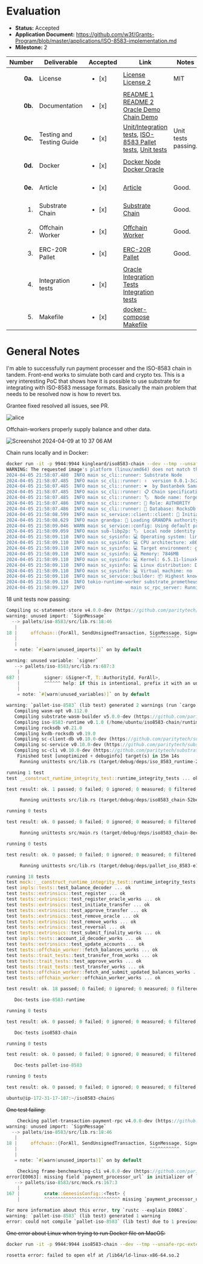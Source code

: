 # Evaluation

- **Status:** Accepted
- **Application Document:** https://github.com/w3f/Grants-Program/blob/master/applications/ISO-8583-implementation.md
- **Milestone:** 2

| Number | Deliverable | Accepted | Link | Notes |
| -----: | ----------- | ------------- | ------------- | ------------- |
| **0a.** | License | <ul><li>[x] </li></ul> | [License](https://github.com/subclone/payment-processor/blob/main/LICENSE) [License 2](https://github.com/subclone/iso8583-chain/blob/main/LICENSE) | MIT |
| **0b.** | Documentation | <ul><li>[x] </li></ul> | [README 1](https://github.com/subclone/payment-processor/tree/main) [README 2](https://github.com/subclone/iso8583-chain/blob/main/README.md) [Oracle Demo](https://github.com/subclone/payment-processor/blob/main/DEMO.md) [Chain Demo](https://github.com/subclone/iso8583-chain/blob/main/DEMO.md) |  |
| **0c.** | Testing and Testing Guide | <ul><li>[x] </li></ul> | [Unit/Integration tests](https://github.com/subclone/payment-processor/tree/main/pcidss/oracle/src/tests), [ISO-8583 Pallet tests](https://github.com/subclone/iso8583-chain/blob/main/pallets/iso-8583/src/tests.rs), [Unit tests](https://github.com/subclone/payment-processor/blob/main/pcidss/core/src/bank_account/models.rs#L149) | Unit tests passing. |
| **0d.** | Docker | <ul><li>[x] </li></ul> | [Docker Node](https://github.com/subclone/iso8583-chain/blob/main/Dockerfile) [Docker Oracle](https://github.com/subclone/payment-processor/blob/main/pcidss/Dockerfile) |  |
| **0e.** | Article | <ul><li>[x] </li></ul> | [Article](https://medium.com/@subclone/iso-8583-substrate-integration-poc-a9d4cb0ad17b) | Good. |
| 1. | Substrate Chain | <ul><li>[x] </li></ul> | [Substrate Chain](https://github.com/subclone/iso8583-chain) | Good. |
| 2. | Offchain Worker | <ul><li>[x] </li></ul> | [Offchain Worker](https://github.com/subclone/iso8583-chain/blob/main/pallets/iso-8583/src/lib.rs#L472) |Good. |
| 3. | ERC-20R Pallet | <ul><li>[x] </li></ul> | [ERC-20R Pallet](https://github.com/subclone/iso8583-chain/tree/main/pallets/iso-8583) | Good. |
| 4. | Integration tests | <ul><li>[x] </li></ul> | [Oracle Integration Tests](https://github.com/subclone/payment-processor/tree/main/pcidss/e2e-tests) [Integration tests](https://github.com/subclone/iso8583-chain) |  |
| 5. | Makefile | <ul><li>[x] </li></ul> | [docker-compose](https://github.com/subclone/payment-processor/blob/main/docker-compose.yaml) [Makefile](https://github.com/subclone/payment-processor/blob/main/pcidss/Makefile) |  |

# General Notes

I'm able to successfully run payment processer and the ISO-8583 chain in tandem. Front-end works to simulate both card and crypto txs. This is a very interesting PoC that shows how it is possible to use substrate for integrating with ISO-8583 message formats. Basically the main problem that needs to be resolved now is how to revert txs.

Grantee fixed resolved all issues, see PR.

![alice](https://github.com/w3f/Grant-Milestone-Delivery/assets/35080151/21207281-9b77-43cf-bc26-6ccb07e56e13)

Offchain-workers properly supply balance and other data.

![Screenshot 2024-04-09 at 10 37 06 AM](https://github.com/w3f/Grant-Milestone-Delivery/assets/35080151/dcd09842-0814-4397-b17c-f8fb39ef4793)


Chain runs locally and in Docker:

```sh
docker run -it -p 9944:9944 kingleard/iso8583-chain --dev --tmp --unsafe-rpc-external --rpc-cors=all --rpc-methods=unsafe -loffchain-worker
WARNING: The requested image's platform (linux/amd64) does not match the detected host platform (linux/arm64/v8) and no specific platform was requested
2024-04-05 21:58:07.480  INFO main sc_cli::runner: Substrate Node
2024-04-05 21:58:07.485  INFO main sc_cli::runner: ✌️  version 0.0.1-3c27d5df4f1
2024-04-05 21:58:07.485  INFO main sc_cli::runner: ❤️  by Dastanbek Samatov <dastanbeksamatov@gmail.com>, 2017-2024
2024-04-05 21:58:07.485  INFO main sc_cli::runner: 📋 Chain specification: Development
2024-04-05 21:58:07.485  INFO main sc_cli::runner: 🏷  Node name: forgetful-stream-1295
2024-04-05 21:58:07.486  INFO main sc_cli::runner: 👤 Role: AUTHORITY
2024-04-05 21:58:07.486  INFO main sc_cli::runner: 💾 Database: RocksDb at /tmp/substrateYLZVUp/chains/dev/db/full
2024-04-05 21:58:08.599  INFO main sc_service::client::client: 🔨 Initializing Genesis block/state (state: 0xb328…9ceb, header-hash: 0x94cb…180e)
2024-04-05 21:58:08.629  INFO main grandpa: 👴 Loading GRANDPA authority set from genesis on what appears to be first startup.
2024-04-05 21:58:09.046  WARN main sc_service::config: Using default protocol ID "sup" because none is configured in the chain specs
2024-04-05 21:58:09.059  INFO main sub-libp2p: 🏷  Local node identity is: 12D3KooWAjxuBYd1awu2PZpFsnhciHcYE9Qx5GBLmBEjHbyrKK44
2024-04-05 21:58:09.110  INFO main sc_sysinfo: 💻 Operating system: linux
2024-04-05 21:58:09.110  INFO main sc_sysinfo: 💻 CPU architecture: x86_64
2024-04-05 21:58:09.110  INFO main sc_sysinfo: 💻 Target environment: gnu
2024-04-05 21:58:09.110  INFO main sc_sysinfo: 💻 Memory: 7846MB
2024-04-05 21:58:09.110  INFO main sc_sysinfo: 💻 Kernel: 6.5.11-linuxkit
2024-04-05 21:58:09.110  INFO main sc_sysinfo: 💻 Linux distribution: Debian GNU/Linux 11 (bullseye)
2024-04-05 21:58:09.110  INFO main sc_sysinfo: 💻 Virtual machine: no
2024-04-05 21:58:09.110  INFO main sc_service::builder: 📦 Highest known block at #0
2024-04-05 21:58:09.116  INFO tokio-runtime-worker substrate_prometheus_endpoint: 〽️ Prometheus exporter started at 127.0.0.1:9615
2024-04-05 21:58:09.127  INFO                 main sc_rpc_server: Running JSON-RPC server: addr=0.0.0.0:9944, allowed origins=["*"]
```

18 unit tests now passing:

```rust
Compiling sc-statement-store v4.0.0-dev (https://github.com/paritytech/substrate.git?branch=polkadot-v1.0.0#40e33957)
warning: unused import: `SignMessage`
  --> pallets/iso-8583/src/lib.rs:18:46
   |
18 |     offchain::{ForAll, SendUnsignedTransaction, SignMessage, SignedPayload, Signer},
   |                                                 ^^^^^^^^^^^
   |
   = note: `#[warn(unused_imports)]` on by default

warning: unused variable: `signer`
   --> pallets/iso-8583/src/lib.rs:687:3
    |
687 |         signer: &Signer<T, T::AuthorityId, ForAll>,
    |         ^^^^^^ help: if this is intentional, prefix it with an underscore: `_signer`
    |
    = note: `#[warn(unused_variables)]` on by default

warning: `pallet-iso-8583` (lib test) generated 2 warnings (run `cargo fix --lib -p pallet-iso-8583 --tests` to apply 2 suggestions)
   Compiling wasm-opt v0.112.0
   Compiling substrate-wasm-builder v5.0.0-dev (https://github.com/paritytech/substrate.git?branch=polkadot-v1.0.0#40e33957)
   Compiling iso-8583-runtime v0.1.0 (/home/ubuntu/iso8583-chain/runtime)
   Compiling rocksdb v0.21.0
   Compiling kvdb-rocksdb v0.19.0
   Compiling sc-client-db v0.10.0-dev (https://github.com/paritytech/substrate.git?branch=polkadot-v1.0.0#40e33957)
   Compiling sc-service v0.10.0-dev (https://github.com/paritytech/substrate.git?branch=polkadot-v1.0.0#40e33957)
   Compiling sc-cli v0.10.0-dev (https://github.com/paritytech/substrate.git?branch=polkadot-v1.0.0#40e33957)
    Finished test [unoptimized + debuginfo] target(s) in 15m 14s
     Running unittests src/lib.rs (target/debug/deps/iso_8583_runtime-26c5e218fc572969)

running 1 test
test __construct_runtime_integrity_test::runtime_integrity_tests ... ok

test result: ok. 1 passed; 0 failed; 0 ignored; 0 measured; 0 filtered out; finished in 0.00s

     Running unittests src/lib.rs (target/debug/deps/iso8583_chain-52be6a1f357ee533)

running 0 tests

test result: ok. 0 passed; 0 failed; 0 ignored; 0 measured; 0 filtered out; finished in 0.00s

     Running unittests src/main.rs (target/debug/deps/iso8583_chain-8ece725336399289)

running 0 tests

test result: ok. 0 passed; 0 failed; 0 ignored; 0 measured; 0 filtered out; finished in 0.00s

     Running unittests src/lib.rs (target/debug/deps/pallet_iso_8583-e16e105d2713b1f5)

running 18 tests
test mock::__construct_runtime_integrity_test::runtime_integrity_tests ... ok
test impls::tests::test_balance_decoder ... ok
test tests::extrinsics::test_register ... ok
test tests::extrinsics::test_register_oracle_works ... ok
test tests::extrinsics::test_initiate_transfer ... ok
test tests::extrinsics::test_approve_transfer ... ok
test tests::extrinsics::test_remove_oracle ... ok
test tests::extrinsics::test_remove_works ... ok
test tests::extrinsics::test_reversal ... ok
test tests::extrinsics::test_submit_finality_works ... ok
test impls::tests::account_id_decoder_works ... ok
test tests::extrinsics::test_update_accounts ... ok
test tests::offchain_worker::fetch_balances_works ... ok
test tests::trait_tests::test_transfer_from_works ... ok
test tests::trait_tests::test_approve_works ... ok
test tests::trait_tests::test_transfer_works ... ok
test tests::offchain_worker::fetch_and_submit_updated_balances_works ... ok
test tests::offchain_worker::offchain_worker_works ... ok

test result: ok. 18 passed; 0 failed; 0 ignored; 0 measured; 0 filtered out; finished in 0.77s

   Doc-tests iso-8583-runtime

running 0 tests

test result: ok. 0 passed; 0 failed; 0 ignored; 0 measured; 0 filtered out; finished in 0.00s

   Doc-tests iso8583-chain

running 0 tests

test result: ok. 0 passed; 0 failed; 0 ignored; 0 measured; 0 filtered out; finished in 0.00s

   Doc-tests pallet-iso-8583

running 0 tests

test result: ok. 0 passed; 0 failed; 0 ignored; 0 measured; 0 filtered out; finished in 0.00s

ubuntu@ip-172-31-17-187:~/iso8583-chain$
```

~~One test failing:~~
```rust
    Checking pallet-transaction-payment-rpc v4.0.0-dev (https://github.com/paritytech/substrate.git?branch=polkadot-v1.0.0#40e33957)
warning: unused import: `SignMessage`
  --> pallets/iso-8583/src/lib.rs:18:46
   |
18 |     offchain::{ForAll, SendUnsignedTransaction, SignMessage, SignedPayload, Signer},
   |                                                 ^^^^^^^^^^^
   |
   = note: `#[warn(unused_imports)]` on by default

    Checking frame-benchmarking-cli v4.0.0-dev (https://github.com/paritytech/substrate.git?branch=polkadot-v1.0.0#40e33957)
error[E0063]: missing field `payment_processor_url` in initializer of `pallet::GenesisConfig<mock::Test>`
   --> pallets/iso-8583/src/mock.rs:167:3
    |
167 |         crate::GenesisConfig::<Test> {
    |         ^^^^^^^^^^^^^^^^^^^^^^^^^^^^ missing `payment_processor_url`

For more information about this error, try `rustc --explain E0063`.
warning: `pallet-iso-8583` (lib test) generated 1 warning
error: could not compile `pallet-iso-8583` (lib test) due to 1 previous error; 1 warning emitted
```
~~One error about Linux when trying to run Docker file on MacOS:~~

```sh
docker run -it -p 9944:9944 iso8583-chain --dev --tmp --unsafe-rpc-external --rpc-cors=all --rpc-methods=unsafe -loffchain-worker

rosetta error: failed to open elf at /lib64/ld-linux-x86-64.so.2
```
